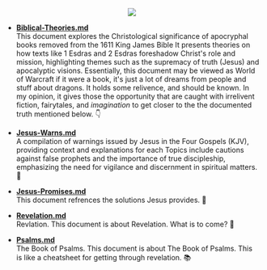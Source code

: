 <p align="center">
  <img src="https://github.com/user-attachments/assets/ed07f7a8-df07-4c00-a7cb-ff6b5a8cef62" />
</p>

- **[Biblical-Theories.md](https://github.com/BubbleSquish/Bible-Fun/blob/main/Biblical-Theories.md)**  
This document explores the Christological significance of apocryphal books removed from the 1611 King James Bible It presents theories on how texts like 1 Esdras and 2 Esdras foreshadow Christ's role and mission, highlighting themes such as the supremacy of truth (Jesus) and apocalyptic visions. Essentially, this document may be viewed as World of Warcraft if it were a book, it's just a lot of dreams from people and stuff about dragons. It holds some relivence, and should be known. In my opinion, it gives those the opportunity that are caught with irrelivent fiction, fairytales, and _imagination_ to get closer to the the documented truth mentioned below. 👇

- **[Jesus-Warns.md](https://github.com/BubbleSquish/Bible-Fun/blob/main/Jesus-Warns.md)**  
A compilation of warnings issued by Jesus in the Four Gospels (KJV), providing context and explanations for each Topics include cautions against false prophets and the importance of true discipleship, emphasizing the need for vigilance and discernment in spiritual matters. 📓

- **[Jesus-Promises.md](https://github.com/BubbleSquish/Bible-Fun/blob/main/Jesus-Promises.md)**  
This document refrences the solutions Jesus provides. 📕

- **[Revelation.md](https://github.com/BubbleSquish/Bible-Fun/blob/main/Revelation.md)**  
Revlation. This document is about Revelation. What is to come? 📖

- **[Psalms.md](https://github.com/BubbleSquish/Bible-Fun/blob/main/Psalms.md)**  
The Book of Psalms. This document is about The Book of Psalms. This is like a cheatsheet for getting through revelation. 📚
